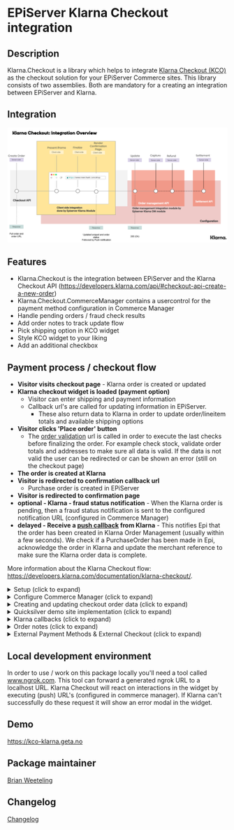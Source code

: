 # EPiServer Klarna Checkout integration

## Description

Klarna.Checkout is a library which helps to integrate [Klarna Checkout (KCO)](https://developers.klarna.com/documentation/klarna-checkout/) as the checkout solution for your EPiServer Commerce sites.
This library consists of two assemblies. Both are mandatory for a creating an integration between EPiServer and Klarna.

## Integration

![Klarna Checkout integration](/docs/images/klarna-checkout-integration.png?raw=true)

## Features

- Klarna.Checkout is the integration between EPiServer and the Klarna Checkout API (https://developers.klarna.com/api/#checkout-api-create-a-new-order)
- Klarna.Checkout.CommerceManager contains a usercontrol for the payment method configuration in Commerce Manager
- Handle pending orders / fraud check results
- Add order notes to track update flow
- Pick shipping option in KCO widget
- Style KCO widget to your liking
- Add an additional checkbox

## Payment process / checkout flow

- **Visitor visits checkout page** - Klarna order is created or updated
- **Klarna checkout widget is loaded (payment option)**
  - Visitor can enter shipping and payment information
  - Callback url's are called for updating information in EPiServer.
    - These also return data to Klarna in order to update order/lineitem totals and available shipping options
- **Visitor clicks 'Place order' button**
  - The [order validation](https://developers.klarna.com/documentation/klarna-checkout/integration-guide/render-the-checkout/validate-order) url is called in order to execute the last checks before finalizing the order. For example check stock, validate order totals and addresses to make sure all data is valid. If the data is not valid the user can be redirected or can be shown an error (still on the checkout page)
- **The order is created at Klarna**
- **Visitor is redirected to confirmation callback url**
  - Purchase order is created in EPiServer
- **Visitor is redirected to confirmation page**
- **optional - Klarna - fraud status notification** - When the Klarna order is pending, then a fraud status notification is sent to the configured notification URL (configured in Commerce Manager)
- **delayed - Receive a [push callback](https://developers.klarna.com/documentation/klarna-checkout/integration-guide/confirm-purchase/) from Klarna** - This notifies Epi that the order has been created in Klarna Order Management (usually within a few seconds). We check if a PurchaseOrder has been made in Epi, acknowledge the order in Klarna and update the merchant reference to make sure the Klarna order data is complete.

More information about the Klarna Checkout flow: https://developers.klarna.com/documentation/klarna-checkout/.

<details>
  <summary>Setup (click to expand)</summary>

Start by installing NuGet packages (use [NuGet](https://nuget.episerver.com/)):

    Install-Package Klarna.Checkout.v3

For the Commerce Manager site run the following package:

    Install-Package Klarna.Checkout.CommerceManager.v3

</details>

<details>
  <summary>Configure Commerce Manager (click to expand)</summary>
  
Login into Commerce Manager and open **Administration -> Order System -> Payments**. Then click **New** and in **Overview** tab fill:

(\*) mandatory

- Name(\*)
- System Keyword(\*) - KlarnaCheckout (the integration will not work when something else is entered in this field)
- Language(\*) - allows a specific language to be specified for the payment gateway
- Class Name(\*) - choose **Klarna.Checkout.KlarnaCheckoutGateway**
- Payment Class(\*) - choose **Mediachase.Commerce.Orders.OtherPayment**
- IsActive - **Yes**
- Supports Recurring - **No** - this Klarna Checkout integration does not support recurring payments
- Select shipping methods available for this payment
- Select markets available for this payment

Click OK in order to save the Payment for the first time. After saving, return to the payment and go to the parameters tab

- **Market**
  - Select the market you want to set up
  - This will reflect the selected markets from the **Markets** tab (after saving)
- **Klarna connection settings**
  - Username(\*) - provided by Klarna
  - Password(\*) - provided by Klarna
  - ApiUrl(\*) - provided by Klarna
    - See the Klarna documentation for the API endpoints: https://developers.klarna.com/api/#api-urls. Klarna API requires HTTPS.
- **Widget settings**
  - [Some widget styling settings](https://developers.klarna.com/documentation/klarna-checkout/integration-guide/render-the-checkout/extra-features)
  - Shipping details, see [same link](https://developers.klarna.com/documentation/klarna-checkout/integration-guide/render-the-checkout/extra-features)
  - Select shipping option in Klarna Checkout iFrame - Unless you want to have your own shipping options selector, set this to true
  - Allow separate shipping address - If true, the consumer can enter different billing and shipping addresses. Default: false
  - Date of birth mandatory - If true, the consumer cannot skip date of birth. Default: false
  - Title mandatory - If specified to false, title becomes optional. Only available for orders for country GB.
  - Show subtotal detail - If true, the Order Detail subtotals view is expanded. Default: false
  - Send shipping countries - sends available countries from the Epi country dictionary
  - Prefill addresses - send address information on order creation in Klarna (preferred shipping/billing address)
  - Send shipping options prior to filling addresses - send in available shipping options even if address is unknown
- **Klarna Widget additional checkbox**
  - [Another extra feature](https://developers.klarna.com/documentation/klarna-checkout/integration-guide/render-the-checkout/extra-features) which enables you to add a checkbox within the Klarna checkout iFrame
- **Merchant/callback URLs**
  - Checkout url (\*) - URL of merchant checkout page. Should be different than terms, confirmation and push URLs.
  - Terms url (\*) - URL of merchant terms and conditions. Should be different than checkout, confirmation and push URLs
  - Push url (\*) - URL that will be requested when an order is completed. Should be different than checkout and confirmation URLs
  - Notification/fraud url - URL for notifications on pending orders
  - Shipping option update url - URL for shipping option update - must be https
  - Address update url - URL for shipping, tax and purchase currency updates. Will be called on address changes -must be https
  - Order validation url - URL that will be requested for final merchant validation - must be https
  - Confirmation url (\*) - URL of merchant confirmation page. Should be different than checkout and confirmation URLs

The Klarna.Checkout package will replace `{orderGroupId}` in any of the urls with the id of the cart. Klarna does a similar thing, they will replace `{checkout.order.id}` with the actual klarna order id (for example on confirmation url below)

![Checkout payment method settings](/docs/screenshots/checkout-parameters.PNG?raw=true "Checkout payment method parameters")

**Note: If the parameters tab is empty (or gateway class is missing), make sure you have installed the commerce manager package (see above)**

**Taxes: If the line items prices already include sales tax - make sure that PricesIncludeTax is set to true. This can be configured per market in Episerver Commerce. Default is false.**

</details>

<details>
<summary>Creating and updating checkout order data (click to expand)</summary>

Every time the user visits the checkout page or changes his/her order, an api call to Klarna is executed. The api call ensures that Klarna has the most recent information needed to show the checkout iFrame. By default all properties should be set as required by Klarna. If you want to hook into the process and change some of the data that is being sent, you can provide an implementation of `ICheckoutOrderDataBuilder` to do so. The interface has a `Build` method, which is called after all default values are set. Below an example implementation of a DemoCheckoutOrderDataBuilder.

```csharp
public class DemoCheckoutOrderDataBuilder : ICheckoutOrderDataBuilder
{
    public CheckoutOrderData Build(CheckoutOrderData checkoutOrderData, ICart cart, CheckoutConfiguration checkoutConfiguration)
    {
        if (checkoutConfiguration.PrefillAddress)
        {
            // Try to parse address into dutch address lines
            if (checkoutOrderData.ShippingAddress.Country.Equals("NL"))
            {
                var dutchAddress = ConvertToDutchAddress(checkoutOrderData.ShippingAddress);
                checkoutOrderData.ShippingAddress = dutchAddress;
            }
        }
        return checkoutOrderData;
    }

    private Address ConvertToDutchAddress(Address address)
    {
        // Just an example, do not use

        var splitAddress = address.StreetAddress.Split(' ');
        address.StreetName = splitAddress.FirstOrDefault();
        address.StreetNumber = splitAddress.ElementAtOrDefault(1);

        address.StreetAddress = string.Empty;
        address.StreetAddress2 = string.Empty;

        return address;
    }
}
```

</details>

<details>
  <summary>Quicksilver demo site implementation (click to expand)</summary>

**Start page setting**

When running the demo code in this repository make sure to enable Klarna Checkout on the start page (Commerce tab).

**Default properties**

The following properties are set by default (read from current cart and payment method configurations):

- **PurchaseCountry**
- **MerchantUrl.Confirmation**
- **MerchantUrl.Notification**
- **Options**
- **OrderAmount**
- **PurchaseCurrency**
- **Locale**
- **OrderLines**
- **ShippingAddress**
- **BillingAddress**

Read more about the different parameters: https://developers.klarna.com/api/#checkout-api-create-a-new-order.
**Remark:**
The demo site implementation only supports selecting the shipping address in the Klarna Checkout iFrame. By default the first available shipping option will be selected. If you want to support switching shipping options you can look at what happens upon updating the cart (and check out [Suspend and Resume here](https://developers.klarna.com/documentation/klarna-checkout/javascript-api/)).

**API controller - Callback communication**

Read more about callback functionality in the next section. In the demo site, you can find the code in the controller `KlarnaCheckoutController.cs`.

**Load and display payment - QuickSilver**

- [\_KlarnaCheckout.cshtml](/demo/Sources/EPiServer.Reference.Commerce.Site/Views/Payment/_KlarnaCheckout.cshtml) - display Klarna Checkout method by rendering HTML snippet
- [\_KlarnaCheckoutConfirmation.cshtml](/demo/Sources/EPiServer.Reference.Commerce.Site/Views/Shared/_KlarnaCheckoutConfirmation.cshtml) - Klarna Checkout confirmation view
- [KlarnaCheckoutPaymentMethod.cs](/demo/Sources/EPiServer.Reference.Commerce.Site/Features/Payment/PaymentMethods/KlarnaCheckoutPaymentMethod.cs)

**Process payment - QuickSilver**

- Call `IKlarnaCheckoutService.CreateOrUpdateOrder` to create or update a new checkout order. In QuickSilver this is called in the CheckoutController and CartController.
- `KlarnaCheckoutConfirmation` in CheckoutController is called when visitor clicks the purchase button in the Klarna widget and order was successfully created. See Commerce Manager setup how to configure this URL. In this action, the purchase order in Episerver is created.

</details>

<details>
<summary>Klarna callbacks (click to expand)</summary>

During the checkout process Klarna trigger one of the following callbacks.

#### [Shipping optionupdate](https://developers.klarna.com/documentation/klarna-checkout/integration-guide/render-the-checkout/tax-shipping/)

If shipping options are available in the iFrame, after selecting a new shipping option Klarna will send information to this callback url. The information can be used to recalculate shipping costs/order totals.

```csharp
[Route("cart/{orderGroupId}/shippingoptionupdate")]
[AcceptVerbs("POST")]
[HttpPost]
[ResponseType(typeof(ShippingOptionUpdateResponse))]
public IHttpActionResult ShippingOptionUpdate(int orderGroupId, [FromBody]ShippingOptionUpdateRequest shippingOptionUpdateRequest)
{
    var cart = _orderRepository.Load<ICart>(orderGroupId);
    var response = _klarnaCheckoutService.UpdateShippingMethod(cart, shippingOptionUpdateRequest);
    return Ok(response);
}
```

#### [Address update](https://developers.klarna.com/api/#checkout-api-callbacks-address-update)

If an address has been updated in the iFrame, new address will be sent to the address update callback url. The information can be used to supply new shipping options and order totals.

```csharp
[Route("cart/{orderGroupId}/addressupdate")]
[AcceptVerbs("POST")]
[HttpPost]
[ResponseType(typeof(AddressUpdateResponse))]
public IHttpActionResult AddressUpdate(int orderGroupId, [FromBody]AddressUpdateRequest addressUpdateRequest)
{
    var cart = _orderRepository.Load<ICart>(orderGroupId);
    var response = _klarnaCheckoutService.UpdateAddress(cart, addressUpdateRequest);
    return Ok(response);
}
```

#### [Order validation](https://developers.klarna.com/documentation/klarna-checkout/integration-guide/render-the-checkout/validate-order)

Klarna will do a request to the [order validation callback url](https://developers.klarna.com/api/#checkout-api-callbacks-order-validation). Here you can check if a purchase order can be made. Think of checking stock, checking billing and shipping addresses and comparing the epi cart with the provided data from Klarna.
If **Require validate callback success** is set to **true** Klarna will only create an order if they receive an HTTP status 200 OK response.

```csharp
[Route("cart/{orderGroupId}/ordervalidation")]
[AcceptVerbs("POST")]
[HttpPost]
public IHttpActionResult OrderValidation(int orderGroupId, [FromBody]PatchedCheckoutOrderData checkoutData)
{
    var cart = _orderRepository.Load<ICart>(orderGroupId);

    // Validate cart lineitems
    var validationIssues = new Dictionary<ILineItem, ValidationIssue>();
    cart.ValidateOrRemoveLineItems((lineItem, validationIssue) =>
    {
        validationIssues.Add(lineItem, validationIssue);
    }, _lineItemValidator);

    if (validationIssues.Any())
    {
        var httpResponseMessage = new HttpResponseMessage(HttpStatusCode.RedirectMethod);
        httpResponseMessage.Headers.Location = new Uri("http://klarna.localtest.me?redirect");
        return ResponseMessage(httpResponseMessage);
    }

    // Validate billing address if necessary (this is just an example)
    if (checkoutData.BillingAddress.PostalCode.Equals("94108-2704"))
    {
        var errorResult = new ErrorResult
        {
            ErrorType = ErrorType.address_error,
            ErrorText = "We don't allow postalcode 94108-2704"
        };
        return ResponseMessage(Request.CreateResponse(HttpStatusCode.BadRequest, errorResult));
    }

    // Validate order amount, shipping address
    if (!_klarnaCheckoutService.ValidateOrder(cart, checkoutData))
    {
        var httpResponseMessage = new HttpResponseMessage(HttpStatusCode.RedirectMethod);
        httpResponseMessage.Headers.Location = new Uri("http://klarna.localtest.me?redirect");
        return ResponseMessage(httpResponseMessage);
    }

    return Ok();
}
```

#### Fraud status

In Commerce Manager the notification URL can be configured. Klarna will call this URL for notifications for an orders that needs an additional review (fraud reasons). The IKlarnaService includes a method for handling fraud notifications. Below an example implementation.

```
[Route("cart/{orderGroupId}/fraud")]
[AcceptVerbs("POST")]
[HttpPost]
public IHttpActionResult FraudNotification(int orderGroupId, string klarna_order_id)
{
    var purchaseOrder = GetOrCreatePurchaseOrder(orderGroupId, klarna_order_id);
    if (purchaseOrder == null)
    {
        return NotFound();
    }

    var requestParams = Request.Content.ReadAsStringAsync().Result;
    if (!string.IsNullOrEmpty(requestParams))
    {
        var notification = JsonConvert.DeserializeObject<NotificationModel>(requestParams);
        _klarnaCheckoutService.FraudUpdate(notification);
    }
    return Ok();
}
```

When a payment needs an additional review, the payment in EPiServer is set to the status PENDING and the order to ONHOLD. When the fraud status callback URL is called and the payment is accepted the payment status will be set to PROCESSED and the order to ONHOLD. If the payment is rejected by Klarna the payment status is set to FAILED. An note is added to the order to notify the editor that a payment was rejected.
![Payment fraud rejected](/docs/screenshots/order-payment-fraud-rejected.png?raw=true "Payment fraud rejected")

</details>
<details>
<summary>Order notes (click to expand)</summary>

The KlarnaPaymentGateway save notes about payment updates at the order.
![Order notes](/docs/screenshots/order-notes.PNG?raw=true "Order notes")

</details>
<details>
  <summary>External Payment Methods & External Checkout (click to expand)</summary>
  
Klarna Checkout offers a wide variety of payment methods to cover the main needs of consumers in all markets, which all are included with a simple, single integration.
 
[Here's the full documentation](https://developers.klarna.com/documentation/klarna-checkout/external-payment-methods/) including supported payment and checkouts - we recommend reading through it thoroughly and then coming back here.

![Klarna Checkout External Payment Methods & External Checkouts](https://developers.klarna.com/static/KCO_external-payment-methods.png)

The most important thing to note is that you need to implement the backend integration for the external payment/checkout yourself. So for instance if you wanted to add PayPal you would have to create a redirect URL that has the processing logic for PayPal. Example: klarna.geta.no/processpaypall.

In your ICheckoutOrderDataBuilder implementation and the Build() method you would pass along the details of the payment method:

```
checkoutOrderData.ExternalPaymentMethods = new[]
{
    new ExternalPaymentMethod { Fee = 10, ImageUri = new Uri("https://klarna.geta.no/Styles/Images/paypal.png"), Name  = "PayPal", RedirectUri = new Uri("https://klarna.geta.no/processpaypall")}
};
```
Name is case sensitiv so make sure to check the supported name in the documentation and the URLs all have to be https.

You can find an [example in the demo site](https://github.com/Geta/Klarna/blob/aab444b0c2ce6c4319e808d4d2b203242ba3bbda/demo/Sources/EPiServer.Reference.Commerce.Site/Features/Checkout/DemoCheckoutOrderDataBuilder.cs#L34).
</details>

## Local development environment

In order to use / work on this package locally you'll need a tool called www.ngrok.com. This tool can forward a generated ngrok URL to a localhost URL. Klarna Checkout will react on interactions in the widget by executing (push) URL's (configured in commerce manager). If Klarna can't successfully do these request it will show an error modal in the widget.

## Demo

https://kco-klarna.geta.no

## Package maintainer

[Brian Weeteling](https://github.com/brianweet)

## Changelog

[Changelog](../../CHANGELOG.md)
